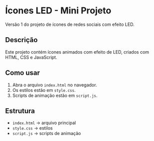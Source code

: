 # Ícones LED - Mini Projeto

Versão 1 do projeto de ícones de redes sociais com efeito LED.

## Descrição
Este projeto contém ícones animados com efeito de LED, criados com HTML, CSS e JavaScript.

## Como usar
1. Abra o arquivo `index.html` no navegador.
2. Os estilos estão em `style.css`.
3. Scripts de animação estão em `script.js`.

## Estrutura
- `index.html` → arquivo principal
- `style.css` → estilos
- `script.js` → scripts de animação
